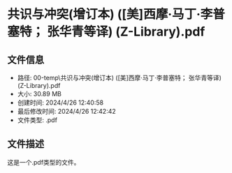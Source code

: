 ﻿# 共识与冲突(增订本) ([美]西摩·马丁·李普塞特； 张华青等译) (Z-Library).pdf

## 文件信息
- 路径: 00-temp\共识与冲突(增订本) ([美]西摩·马丁·李普塞特； 张华青等译) (Z-Library).pdf
- 大小: 30.89 MB
- 创建时间: 2024/4/26 12:40:58
- 最后修改时间: 2024/4/26 12:42:42
- 文件类型: .pdf

## 文件描述
这是一个.pdf类型的文件。

